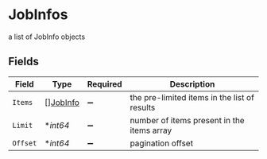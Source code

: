 # JobInfos

a list of JobInfo objects


## Fields

| Field                                        | Type                                         | Required                                     | Description                                  |
| -------------------------------------------- | -------------------------------------------- | -------------------------------------------- | -------------------------------------------- |
| `Items`                                      | [][JobInfo](../../models/shared/jobinfo.md)  | :heavy_minus_sign:                           | the pre-limited items in the list of results |
| `Limit`                                      | **int64*                                     | :heavy_minus_sign:                           | number of items present in the items array   |
| `Offset`                                     | **int64*                                     | :heavy_minus_sign:                           | pagination offset                            |
